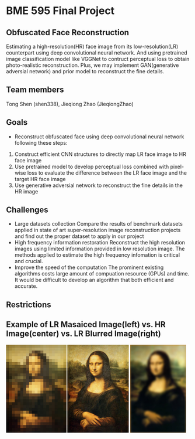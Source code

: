 # BME 595 Final Project
## Obfuscated Face Reconstruction
Estimating a high-resolution(HR) face image from its low-resolution(LR) counterpart using deep convolutional neural network. And using pretrained image classification model like VGGNet to contruct perceptual loss to obtain photo-realistic reconstruction. Plus, we may implement GAN(generative adversial network) and prior model to reconstruct the fine details.  
## Team members
Tong Shen (shen338), Jieqiong Zhao (JieqiongZhao)
## Goals
* Reconstruct obfuscated face using deep convolutional neural network following these steps: 
1. Construct efficient CNN structures to directly map LR face image to HR face image
2. Use pretrained model to develop perceptual loss combined with pixel-wise loss to evaluate the difference between the LR face image and the target HR face image
3. Use generative adversial network to reconstruct the fine details in the HR image
## Challenges
* Large datasets collection
  Compare the results of benchmark datasets applied in state of art super-resolution image reconstruction projects and find out the proper dataset to apply in our project
* High frequency information restoration 
  Reconstruct the high resolution images using limited information provided in low resolution image. The methods applied to estimate the high frequency infomation is critical and crucial.  
* Improve the speed of the computation 
  The prominent existing algorithms costs large amount of compuation resource (GPUs) and time. It would be difficult to develop an algorithm that both efficient and accurate.  
## Restrictions

## Example of LR Masaiced Image(left) vs. HR Image(center) vs. LR Blurred Image(right)

 ![](https://raw.githubusercontent.com/shen338/DL/master/lowresimage-example.jpg)

